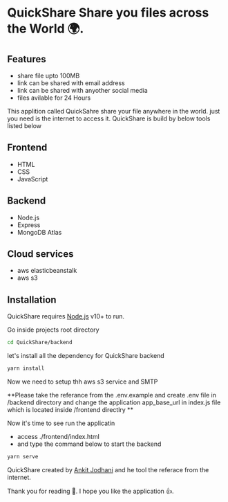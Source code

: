 # QuickShare Share you files across the World 🌍.

## Features
- share file upto 100MB
- link can be shared with email address
- link can be shared with anyother social media
- files avilable for 24 Hours


This applition called QuickSahre share your file anywhere in the world. just  you need is the internet to access it. 
QuickShare is build by below tools listed below

## Frontend 
- HTML
- CSS
- JavaScript

## Backend
- Node.js
- Express
- MongoDB Atlas

## Cloud services
- aws elasticbeanstalk
- aws s3


## Installation
QuickShare requires [Node.js](https://nodejs.org/) v10+ to run.

Go inside projects root directory

```sh
cd QuickShare/backend
```

let's install all the dependency for QuickShare backend

```sh
yarn install 
```

Now we need to setup thh aws s3 service and SMTP

**Please take the referance from the .env.example and create .env file in /backend directory and change the application app_base_url in index.js file which is located inside /frontend directlry **

Now it's time to see run the applicatin 
- access ./frontend/index.html 
- and type the command below to start the backend

```sh
yarn serve
```

QuickShare created by [Ankit Jodhani](https://github.com/AnkitJodhani) and he tool the referace from the internet.


Thank you for reading 🙏.
I hope you like the application 👍.
